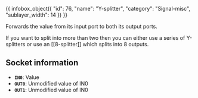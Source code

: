 {{ infobox_object({
	"id": 76,
	"name": "Y-splitter",
	"category": "Signal-misc",
	"sublayer_width": 14
}) }}

Forwards the value from its input port to both its output ports.

If you want to split into more than two then you can either use a series of Y-splitters or use an [[8-splitter]] which splits into 8 outputs.

## Socket information
- **`IN0`**: Value
- **`OUT0`**: Unmodified value of IN0
- **`OUT1`**: Unmodified value of IN0